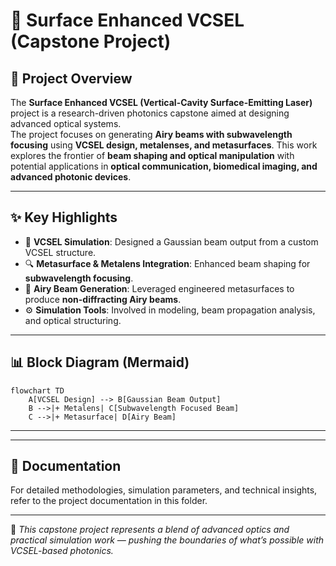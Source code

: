 # 🔬 Surface Enhanced VCSEL (Capstone Project)

## 📖 Project Overview
The **Surface Enhanced VCSEL (Vertical-Cavity Surface-Emitting Laser)** project is a research-driven photonics capstone aimed at designing advanced optical systems.  
The project focuses on generating **Airy beams with subwavelength focusing** using **VCSEL design, metalenses, and metasurfaces**. This work explores the frontier of **beam shaping and optical manipulation** with potential applications in **optical communication, biomedical imaging, and advanced photonic devices**.

---

## ✨ Key Highlights
- 📡 **VCSEL Simulation**: Designed a Gaussian beam output from a custom VCSEL structure.  
- 🔍 **Metasurface & Metalens Integration**: Enhanced beam shaping for **subwavelength focusing**.  
- 🌊 **Airy Beam Generation**: Leveraged engineered metasurfaces to produce **non-diffracting Airy beams**.  
- ⚙️ **Simulation Tools**: Involved in modeling, beam propagation analysis, and optical structuring.

---

## 📊 Block Diagram (Mermaid)
```mermaid
flowchart TD
    A[VCSEL Design] --> B[Gaussian Beam Output]
    B -->|+ Metalens| C[Subwavelength Focused Beam]
    C -->|+ Metasurface| D[Airy Beam]
```
---
---

## 📄 Documentation
For detailed methodologies, simulation parameters, and technical insights, refer to the project documentation in this folder.

---

🚀 *This capstone project represents a blend of advanced optics and practical simulation work — pushing the boundaries of what’s possible with VCSEL-based photonics.*
